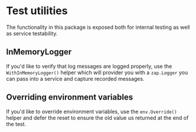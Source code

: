 # Test utilities

The functionality in this package is exposed both for internal testing as well
as service testability.

## InMemoryLogger

If you'd like to verify that log messages are logged properly, use the
`WithInMemoryLogger()` helper which will provider you with a `zap.Logger` you
can pass into a service and capture recorded messages.

## Overriding environment variables

If you'd like to override environment variables, use the `env.Override()` helper
and defer the reset to ensure the old value us returned at the end of the test.
